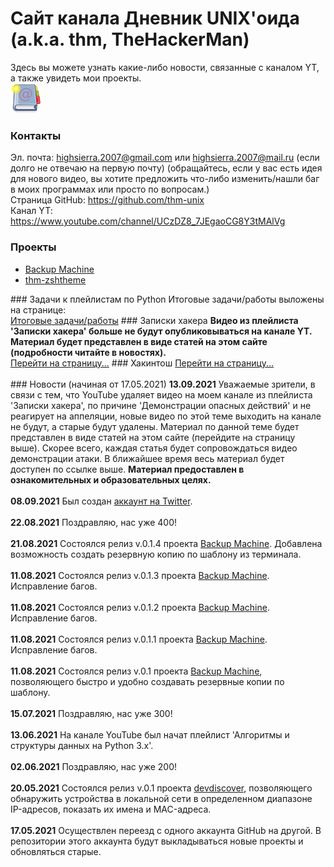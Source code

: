 # Сайт канала Дневник UNIX'оида (a.k.a. thm, TheHackerMan)
Здесь вы можете узнать какие-либо новости, связанные с каналом YT, а также увидеть мои проекты.<br>
<img src="assets/contacts.png">
### Контакты
Эл. почта: highsierra.2007@gmail.com или highsierra.2007@mail.ru (если долго не отвечаю на первую почту)
(обращайтесь, если у вас есть идея для нового видео, вы хотите предложить что-либо изменить/нашли баг в моих программах или просто по вопросам.)<br>
Страница GitHub: <a href="https://github.com/thm-unix">https://github.com/thm-unix</a><br>
Канал YT: <a href="https://www.youtube.com/channel/UCzDZ8_7JEgaoCG8Y3tMAlVg">https://www.youtube.com/channel/UCzDZ8_7JEgaoCG8Y3tMAlVg</a>
### Проекты
<ul>
  <li><a href="projects/backupmachine/index">Backup Machine</a></li>
  <li><a href="projects/thm-zshtheme/index">thm-zshtheme</a></li>
</ul>
### Задачи к плейлистам по Python
Итоговые задачи/работы выложены на странице:<br>
<a href="python3_tasks">Итоговые задачи/работы</a>
<!-- ### Дополнительные материалы к плейлисту 'Записки хакера'
Подробная теория и список команд к каждому видео:<br>
<a href="https://drive.google.com/drive/folders/111pKQroEQTjDOYMNxFgo1sa_aIoa_TOo">https://drive.google.com/drive/folders/111pKQroEQTjDOYMNxFgo1sa_aIoa_TOo</a><br> !-->
### Записки хакера
<b>Видео из плейлиста 'Записки хакера' больше не будут опубликовываться на канале YT. Материал будет представлен в виде статей на этом сайте (подробности читайте в новостях).</b><br>
<a href="hackersnotes/index">Перейти на страницу...</a>
### Хакинтош
<a href="hackintosh/hackintosh">Перейти на страницу...</a><br><br>
### Новости (начиная от 17.05.2021)
<b></b>
<b>13.09.2021</b> Уважаемые зрители, в связи с тем, что YouTube удаляет видео на моем канале из плейлиста 'Записки хакера', по причине 'Демонстрации опасных действий' и не реагирует на аппеляции, новые видео по этой теме выходить на канале не будут, а старые будут удалены. Материал по данной теме будет представлен в виде статей на этом сайте (перейдите на страницу выше). Скорее всего, каждая статья будет сопровождаться видео демонстрации атаки. В ближайшее время весь материал будет доступен по ссылке выше. <b>Материал предоставлен в ознакомительных и образовательных целях.</b><br><br>
<b>08.09.2021</b> Был создан <a href="https://twitter.com/thm_UNIX">аккаунт на Twitter</a>.<br><br>
<b>22.08.2021</b> Поздравляю, нас уже 400!<br><br>
<b>21.08.2021</b> Состоялся релиз v.0.1.4 проекта <a href="https://github.com/thm-unix/BackupMachine">Backup Machine</a>. Добавлена возможность создать резервную копию по шаблону из терминала.<br><br>
<b>11.08.2021</b> Состоялся релиз v.0.1.3 проекта <a href="https://github.com/thm-unix/BackupMachine">Backup Machine</a>. Исправление багов.<br><br>
<b>11.08.2021</b> Состоялся релиз v.0.1.2 проекта <a href="https://github.com/thm-unix/BackupMachine">Backup Machine</a>. Исправление багов.<br><br>
<b>11.08.2021</b> Состоялся релиз v.0.1.1 проекта <a href="https://github.com/thm-unix/BackupMachine">Backup Machine</a>. Исправление багов.<br><br>
<b>11.08.2021</b> Состоялся релиз v.0.1 проекта <a href="https://github.com/thm-unix/BackupMachine">Backup Machine</a>, позволяющего быстро и удобно создавать резервные копии по шаблону.<br><br>
<b>15.07.2021</b> Поздравляю, нас уже 300!<br><br>
<b>13.06.2021</b> На канале YouTube был начат плейлист 'Алгоритмы и структуры данных на Python 3.x'.<br><br>
<b>02.06.2021</b> Поздравляю, нас уже 200!<br><br>
<b>20.05.2021</b> Состоялся релиз v.0.1 проекта <a href="https://github.com/thm-unix/devdiscover">devdiscover</a>, позволяющего обнаружить устройства в локальной сети в определенном диапазоне IP-адресов, показать их имена и MAC-адреса.<br><br>
<b>17.05.2021</b> Осуществлен переезд с одного аккаунта GitHub на другой. В репозитории этого аккаунта будут выкладываться новые проекты и обновляться старые.<br><br>
